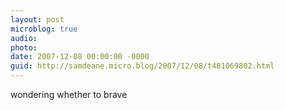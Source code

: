 ```yaml
---
layout: post
microblog: true
audio: 
photo: 
date: 2007-12-08 00:00:00 -0000
guid: http://samdeane.micro.blog/2007/12/08/t481069802.html
---
```

wondering whether to brave
